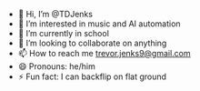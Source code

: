 - 👋 Hi, I’m @TDJenks
- 👀 I’m interested in music and AI automation
- 🌱 I’m currently in school
- 💞️ I’m looking to collaborate on anything
- 📫 How to reach me trevor.jenks9@gmail.com
- 😄 Pronouns: he/him
- ⚡ Fun fact: I can backflip on flat ground

<!---
TDJenks/TDJenks is a ✨ special ✨ repository because its `README.md` (this file) appears on your GitHub profile.
You can click the Preview link to take a look at your changes.
--->
